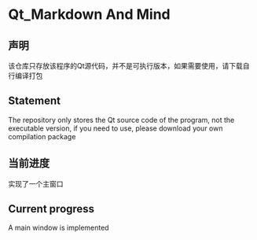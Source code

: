 # Qt_Markdown And Mind



## 声明

该仓库只存放该程序的Qt源代码，并不是可执行版本，如果需要使用，请下载自行编译打包

## Statement

The repository only stores the Qt source code of the program, not the executable version, if you need to use, please download your own compilation package

## 当前进度
实现了一个主窗口

## Current progress

A main window is implemented
